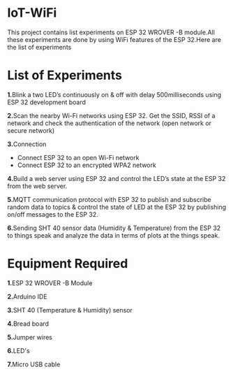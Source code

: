 # IoT-WiFi
This project contains list experiments on ESP 32 WROVER -B module.All these experiments are done by using WiFi features of the ESP 32.Here are the list of experiments
# List of Experiments
<b>1.</b>Blink a two LED’s continuously on & off with delay 500milliseconds using ESP 32 development board

<b>2.</b>Scan the nearby Wi-Fi networks using ESP 32. Get the SSID, RSSI of a network and check the authentication of the network (open network or secure network)

<b>3.</b>Connection
<ul style=“list-style-type:disc”>
  <li>Connect ESP 32 to an open Wi-Fi network</li>
  <li>Connect ESP 32 to an encrypted WPA2 network </li>
  </ul>
  
<b>4.</b>Build a web server using ESP 32 and control the LED’s state at the ESP 32 from the web server.

<b>5.</b>MQTT communication protocol with ESP 32 to publish and subscribe random data 
to topics & control the state of LED at the ESP 32 by publishing on/off messages to the 
ESP 32. 

<b>6.</b>Sending SHT 40 sensor data (Humidity & Temperature) from the ESP 32 to things speak and analyze the data in terms of plots at the things speak.

# Equipment Required

<b>1.</b>ESP 32 WROVER -B Module

<b>2.</b>Arduino IDE

<b>3.</b>SHT 40 (Temperature & Humidity) sensor

<b>4.</b>Bread board

<b>5.</b>Jumper wires

<b>6.</b>LED's

<b>7.</b>Micro USB cable
